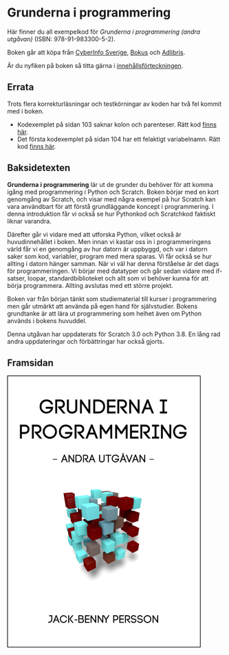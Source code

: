 # Grunderna i programmering
Här finner du all exempelkod för *Grunderna i programmering (andra utgåvan)*
(ISBN: 978-91-983300-5-2).

Boken går att köpa från [CyberInfo Sverige](https://www.cyberinfo.se/bocker/),
[Bokus](https://www.bokus.com/bok/9789198330052/grunderna-i-programmering/) och
[Adlibris](https://www.adlibris.com/se/bok/grunderna-i-programmering-9789198330052).

Är du nyfiken på boken så titta gärna i [innehållsförteckningen](https://www.cyberinfo.se/dokument/gip_innehallsforteckning_2a_utg.html).

## Errata
Trots flera korrekturläsningar och testkörningar av koden har två fel kommit
med i boken.

* Kodexemplet på sidan 103 saknar kolon och parenteser. Rätt 
kod [finns här](sidan_103_ex1.py).
* Det första kodexemplet på sidan 104 har ett felaktigt variabelnamn. Rätt 
kod [finns här](sidan_104_ex1.py).

## Baksidetexten
**Grunderna i programmering** lär ut de grunder du behöver för att komma igång
med programmering i Python och Scratch. Boken börjar med en kort genomgång av
Scratch, och visar med några exempel på hur Scratch kan vara användbart för att
förstå grundläggande koncept i programmering. I denna introduktion får vi också
se hur Pythonkod och Scratchkod faktiskt liknar varandra.

Därefter går vi vidare med att utforska Python, vilket också är huvudinnehållet
i boken. Men innan vi kastar oss in i programmeringens värld får vi en
genomgång av hur datorn är uppbyggd, och var i datorn saker som kod, variabler,
program med mera sparas. Vi får också se hur allting i datorn hänger samman.
När vi väl har denna förståelse är det dags för programmeringen. Vi börjar med
datatyper och går sedan vidare med if-satser, loopar, standardbiblioteket och
allt som vi behöver kunna för att börja programmera. Allting avslutas med ett
större projekt.

Boken var från början tänkt som studiematerial till kurser i programmering men
går utmärkt att använda på egen hand för självstudier. Bokens grundtanke är att
lära ut programmering som helhet även om Python används i bokens huvuddel.

Denna utgåvan har uppdaterats för Scratch 3.0 och Python 3.8. En lång rad andra
uppdateringar och förbättringar har också gjorts.

## Framsidan
![Grunderna i programmering](gip_omslagsbild_2a_utg.png)
